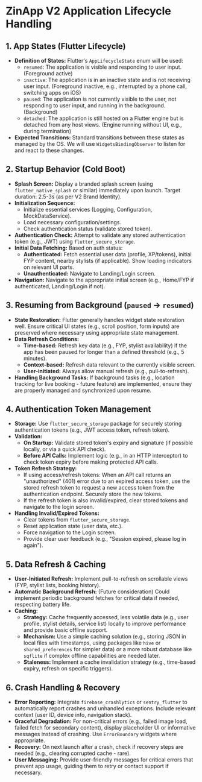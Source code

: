 # ZinApp V2 Application Lifecycle Handling

## 1. App States (Flutter Lifecycle)
   - **Definition of States:** Flutter's `AppLifecycleState` enum will be used:
     - `resumed`: The application is visible and responding to user input. (Foreground active)
     - `inactive`: The application is in an inactive state and is not receiving user input. (Foreground inactive, e.g., interrupted by a phone call, switching apps on iOS)
     - `paused`: The application is not currently visible to the user, not responding to user input, and running in the background. (Background)
     - `detached`: The application is still hosted on a Flutter engine but is detached from any host views. (Engine running without UI, e.g., during termination)
   - **Expected Transitions:** Standard transitions between these states as managed by the OS. We will use `WidgetsBindingObserver` to listen for and react to these changes.

## 2. Startup Behavior (Cold Boot)
   - **Splash Screen:** Display a branded splash screen (using `flutter_native_splash` or similar) immediately upon launch. Target duration: 2.5-3s (as per V2 Brand Identity).
   - **Initialization Sequence:**
     - Initialize essential services (Logging, Configuration, MockDataService).
     - Load necessary configuration/settings.
     - Check authentication status (validate stored token).
   - **Authentication Check:** Attempt to validate any stored authentication token (e.g., JWT) using `flutter_secure_storage`.
   - **Initial Data Fetching:** Based on auth status:
     - **Authenticated:** Fetch essential user data (profile, XP/tokens), initial FYP content, nearby stylists (if applicable). Show loading indicators on relevant UI parts.
     - **Unauthenticated:** Navigate to Landing/Login screen.
   - **Navigation:** Navigate to the appropriate initial screen (e.g., Home/FYP if authenticated, Landing/Login if not).

## 3. Resuming from Background (`paused` -> `resumed`)
   - **State Restoration:** Flutter generally handles widget state restoration well. Ensure critical UI states (e.g., scroll position, form inputs) are preserved where necessary using appropriate state management.
   - **Data Refresh Conditions:**
     - **Time-based:** Refresh key data (e.g., FYP, stylist availability) if the app has been paused for longer than a defined threshold (e.g., 5 minutes).
     - **Context-based:** Refresh data relevant to the currently visible screen.
     - **User-initiated:** Always allow manual refresh (e.g., pull-to-refresh).
   - **Handling Background Tasks:** If background tasks (e.g., location tracking for live booking - future feature) are implemented, ensure they are properly managed and synchronized upon resume.

## 4. Authentication Token Management
   - **Storage:** Use `flutter_secure_storage` package for securely storing authentication tokens (e.g., JWT access token, refresh token).
   - **Validation:**
     - **On Startup:** Validate stored token's expiry and signature (if possible locally, or via a quick API check).
     - **Before API Calls:** Implement logic (e.g., in an HTTP interceptor) to check token expiry before making protected API calls.
   - **Token Refresh Strategy:**
     - If using access/refresh tokens: When an API call returns an "unauthorized" (401) error due to an expired access token, use the stored refresh token to request a new access token from the authentication endpoint. Securely store the new tokens.
     - If the refresh token is also invalid/expired, clear stored tokens and navigate to the login screen.
   - **Handling Invalid/Expired Tokens:**
     - Clear tokens from `flutter_secure_storage`.
     - Reset application state (user data, etc.).
     - Force navigation to the Login screen.
     - Provide clear user feedback (e.g., "Session expired, please log in again").

## 5. Data Refresh & Caching
   - **User-Initiated Refresh:** Implement pull-to-refresh on scrollable views (FYP, stylist lists, booking history).
   - **Automatic Background Refresh:** (Future consideration) Could implement periodic background fetches for critical data if needed, respecting battery life.
   - **Caching:**
     - **Strategy:** Cache frequently accessed, less volatile data (e.g., user profile, stylist details, service list) locally to improve performance and provide basic offline support.
     - **Mechanism:** Use a simple caching solution (e.g., storing JSON in local files with timestamps, using packages like `hive` or `shared_preferences` for simpler data) or a more robust database like `sqflite` if complex offline capabilities are needed later.
     - **Staleness:** Implement a cache invalidation strategy (e.g., time-based expiry, refresh on specific triggers).

## 6. Crash Handling & Recovery
   - **Error Reporting:** Integrate `firebase_crashlytics` or `sentry_flutter` to automatically report crashes and unhandled exceptions. Include relevant context (user ID, device info, navigation stack).
   - **Graceful Degradation:** For non-critical errors (e.g., failed image load, failed fetch for secondary content), display placeholder UI or informative messages instead of crashing. Use `ErrorBoundary` widgets where appropriate.
   - **Recovery:** On next launch after a crash, check if recovery steps are needed (e.g., clearing corrupted cache - rare).
   - **User Messaging:** Provide user-friendly messages for critical errors that prevent app usage, guiding them to retry or contact support if necessary.
